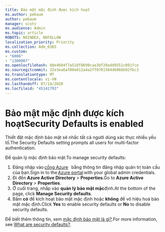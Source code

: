 ```yaml
---
title: Bảo mật mặc định được kích hoạt
ms.author: pebaum
author: pebaum
manager: scotv
ms.audience: Admin
ms.topic: article
ROBOTS: NOINDEX, NOFOLLOW
localization_priority: Priority
ms.collection: Adm_O365
ms.custom:
- "6006"
- "1300007"
ms.openlocfilehash: b0e4604f7a52df8699caa3bf20add9551c091fce
ms.sourcegitcommit: 32e3ea6af00e012a4a2ff0701584d6866b92fbc3
ms.translationtype: MT
ms.contentlocale: vi-VN
ms.lasthandoff: 07/14/2020
ms.locfileid: "45141793"
---
```

# <a name="security-defaults-is-enabled"></a><span data-ttu-id="833ba-102">Bảo mật mặc định được kích hoạt</span><span class="sxs-lookup"><span data-stu-id="833ba-102">Security Defaults is enabled</span></span>

<span data-ttu-id="833ba-103">Thiết đặt mặc định bảo mật sẽ nhắc tất cả người dùng xác thực nhiều yếu tố.</span><span class="sxs-lookup"><span data-stu-id="833ba-103">The Security Defaults setting prompts all users for multi-factor authentication.</span></span>

<span data-ttu-id="833ba-104">Để quản lý mặc định bảo mật:</span><span class="sxs-lookup"><span data-stu-id="833ba-104">To manage security defaults:</span></span>

1. <span data-ttu-id="833ba-105">Đăng nhập vào [cổng Azure](https://ms.portal.azure.com/)   bằng thông tin đăng nhập quản trị toàn cầu của bạn.</span><span class="sxs-lookup"><span data-stu-id="833ba-105">Sign in to the [Azure portal](https://ms.portal.azure.com/) with your global admin credentials.</span></span>
2. <span data-ttu-id="833ba-106">Đi đến **Azure Active Directory**  >  **Properties**.</span><span class="sxs-lookup"><span data-stu-id="833ba-106">Go to **Azure Active Directory** > **Properties**.</span></span>
3. <span data-ttu-id="833ba-107">Ở cuối trang, nhấp vào **quản lý bảo mật mặc**định.</span><span class="sxs-lookup"><span data-stu-id="833ba-107">At the bottom of the page, click **Manage Security defaults**.</span></span>
4. <span data-ttu-id="833ba-108">Bấm **có** để kích hoạt bảo mật mặc định hoặc **không** để vô hiệu hoá bảo mật mặc định.</span><span class="sxs-lookup"><span data-stu-id="833ba-108">Click **Yes** to enable security defaults or **No** to disable security defaults.</span></span>

<span data-ttu-id="833ba-109">Để biết thêm thông tin, xem [mặc định bảo mật là gì?](https://docs.microsoft.com/azure/active-directory/fundamentals/concept-fundamentals-security-defaults).</span><span class="sxs-lookup"><span data-stu-id="833ba-109">For more information, see [What are security defaults?](https://docs.microsoft.com/azure/active-directory/fundamentals/concept-fundamentals-security-defaults).</span></span>